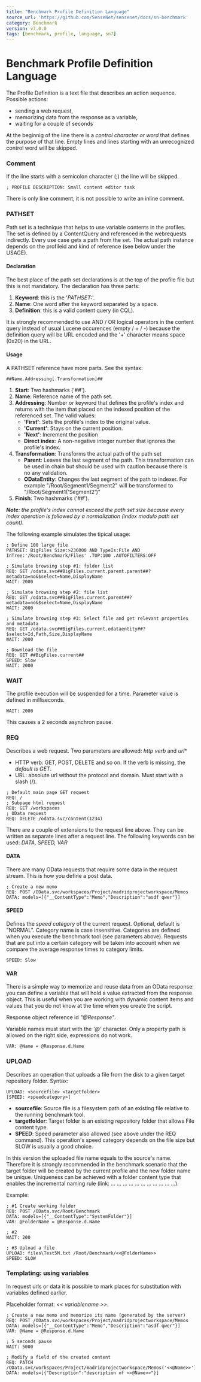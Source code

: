 ```yaml
---
title: "Benchmark Profile Definition Language"
source_url: 'https://github.com/SenseNet/sensenet/docs/sn-benchmark'
category: Benchmark
version: v7.0.0
tags: [benchmark, profile, language, sn7]
---
```

# Benchmark Profile Definition Language
<a name="BenchmarkProfileDefinitionLanguage"></a>
The Profile Definition is a text file that describes an action sequence. 
Possible actions: 
 - sending a web request, 
 - memorizing data from the response as a variable, 
 - waiting for a couple of seconds
 
At the beginnig of the line there is a *control character or word* that defines the purpose of that line. Empty lines and lines starting with an unrecognized control word will be skipped.

### Comment
If the line starts with a semicolon character (;) the line will be skipped.
```text
; PROFILE DESCRIPTION: Small content editor task
```
There is only line comment, it is not possible to write an inline comment.

### PATHSET

Path set is a technique that helps to use variable contents in the profiles. The set is defined by a ContentQuery and referenced in the webrequests indirectly. Every use case gets a path from the set. The actual path instance depends on the profileid and kind of reference (see below under the USAGE).

#### Declaration

The best place of the path set declarations is 
at the top of the profile file but this is not mandatory. The declaration has three parts:
1. **Keyword**: this is the '*PATHSET:*'.
2. **Name**: One word after the keyword separated by a space.
3. **Definition**: this is a valid content query (in CQL).

It is strongly recommended to use AND / OR logical operators in the content query instead of usual Lucene occurences (empty / + / -) because the definition query will be URL encoded and the '+' character means space (0x20) in the URL.

#### Usage

A PATHSET reference have more parts. See the syntax:
```text
##Name.Addressing[.Transformation]##
```

1. **Start**: Two hashmarks ('##').
2. **Name**: Reference name of the path set.
3. **Addressing**: Number or keyword that defines the profile's index and returns with the item that placed on the indexed position of the referenced set. The valid values:
    - **'First'**: Sets the profile's index to the original value.
    - **'Current'**: Stays on the current position.
    - **'Next'**: Increment the position 
    - **Direct index**: A non-negative integer number that ignores the profile's index.
4.  **Transformation**: Transforms the actual path of the path set
    - **Parent**: Leaves the last segment of the path. This transformation can be used in chain but should be used with caution because there is no any validation.
    - **ODataEntity**: Changes the last segment of the path to indexer. For example "/Root/Segment1/Segment2" will be transformed to "/Root/Segment1('Segment2')"
5. **Finish**:  Two hashmarks ('##').

***Note**: the profile's index cannot exceed the path set size because every index operation is followed by a normalization (index modulo path set count).*

The following example simulates the tipical usage:
```text
; Define 100 large file
PATHSET: BigFiles Size:>236000 AND TypeIs:File AND InTree:'/Root/Benchmark/Files' .TOP:100 .AUTOFILTERS:OFF

; Simulate browsing step #1: folder list
REQ: GET /odata.svc##BigFiles.current.parent.parent##?metadata=no&$select=Name,DisplayName
WAIT: 2000

; Simulate browsing step #2: file list
REQ: GET /odata.svc##BigFiles.current.parent##?metadata=no&$select=Name,DisplayName
WAIT: 2000

; Simulate browsing step #3: Select file and get relevant properties and metadata
REQ: GET /odata.svc##BigFiles.current.odataentity##?$select=Id,Path,Size,DisplayName
WAIT: 2000

; Download the file
REQ: GET ##BigFiles.current##
SPEED: Slow
WAIT: 2000
```

### WAIT
The profile execution will be suspended for a time. Parameter value is defined in milliseconds.
```text
WAIT: 2000
```
This causes a 2 seconds asynchron pause.

### REQ
Describes a web request. Two parameters are allowed: *http verb* and *url**
- HTTP verb: GET, POST, DELETE and so on. If the verb is missing, the *default is GET*.
- URL: absolute url without the protocol and domain. Must start with a slash (/).
```text
; Default main page GET request
REQ: /
; Subpage html request
REQ: GET /workspaces
; OData request
REQ: DELETE /odata.svc/content(1234)
```

There are a couple of extensions to the request line above. They can be written as separate lines after a request line. The following keywords can be used: *DATA, SPEED, VAR*

#### DATA
There are many OData requests that require some data in the request stream. This is how you define a post data.
```text
; Create a new memo
REQ: POST /OData.svc/workspaces/Project/madridprojectworkspace/Memos
DATA: models=[{"__ContentType":"Memo","Description":"asdf qwer"}]
```

#### SPEED
Defines the *speed category* of the current request. Optional, default is "NORMAL". Category name is case insensitive. Categories are defined when you execute the benchmark tool (see parameters above). Requests that are put into a certain category will be taken into account when we compare the average response times to category limits.
```text
SPEED: Slow
```

#### VAR
There is a simple way to memorize and reuse data from an OData response: you can define a variable that will hold a value extracted from the response object. This is useful when you are working with dynamic content items and values that you do not know at the time when you create the script.

Response object reference id *"@Response"*.

Variable names must start with the *'@'* character. Only a property path is allowed on the right side, expressions do not work.
```text
VAR: @Name = @Response.d.Name
```
### UPLOAD
Describes an operation that uploads a file from the disk to a given target repository folder. Syntax:
```text
UPLOAD: <sourcefile> <targetfolder>
[SPEED: <speedcategory>]
```
  - **sourcefile**: Source file is a filesystem path of an existing file relative to the running benchmark tool. 
  - **targetfolder**: Target folder is an existing repository folder that allows File content type.
  - **SPEED**: Speed parameter also allowed (see above under the REQ command). This operation's speed category depends on the file size but SLOW is usually a good choice.

In this version the uploaded file name equals to the source's name. Therefore it is strongly recommended in the benchmark scenario that the target folder will be created by the current profile and the new folder name be unique. Uniqueness can be achieved with a folder content type that enables the incremental naming rule (link: ... ... ... ... ... ... ... ... ... ... ...).

Example:
```text
; #1 Create working folder
REQ: POST /OData.svc/Root/Benchmark
DATA: models=[{"__ContentType":"SystemFolder"}]
VAR: @FolderName = @Response.d.Name

; #2
WAIT: 200

; #3 Upload a file
UPLOAD: files\Test5M.txt /Root/Benchmark/<<@FolderName>>
SPEED: SLOW
```

### Templating: using variables
In request urls or data it is possible to mark places for substitution with variables defined earlier.

Placeholder format: *<< variablename >>*.

```text
; Create a new memo and memorize its name (generated by the server)
REQ: POST /OData.svc/workspaces/Project/madridprojectworkspace/Memos
DATA: models=[{"__ContentType":"Memo","Description":"asdf qwer"}]
VAR: @Name = @Response.d.Name

; 5 seconds pause
WAIT: 5000

; Modify a field of the created content
REQ: PATCH /OData.svc/workspaces/Project/madridprojectworkspace/Memos('<<@Name>>')
DATA: models=[{"Description":"description of <<@Name>>"}]
```

